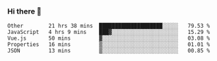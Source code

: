 ### Hi there 👋

<!--
**Hundeklemmen/Hundeklemmen** is a ✨ _special_ ✨ repository because its `README.md` (this file) appears on your GitHub profile.

Here are some ideas to get you started:

- 🔭 I’m currently working on ...
- 🌱 I’m currently learning ...
- 👯 I’m looking to collaborate on ...
- 🤔 I’m looking for help with ...
- 💬 Ask me about ...
- 📫 How to reach me: ...
- 😄 Pronouns: ...
- ⚡ Fun fact: ...
-->
<!--START_SECTION:waka-->
```text
Other        21 hrs 38 mins  ████████████████████░░░░░   79.53 % 
JavaScript   4 hrs 9 mins    ███▓░░░░░░░░░░░░░░░░░░░░░   15.29 % 
Vue.js       50 mins         ▓░░░░░░░░░░░░░░░░░░░░░░░░   03.08 % 
Properties   16 mins         ▒░░░░░░░░░░░░░░░░░░░░░░░░   01.01 % 
JSON         13 mins         ▒░░░░░░░░░░░░░░░░░░░░░░░░   00.85 % 
```
<!--END_SECTION:waka-->
